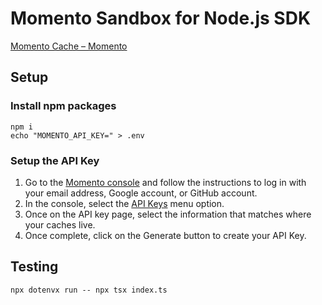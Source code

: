 # Momento Sandbox for Node.js SDK

[Momento Cache – Momento](https://jp.gomomento.com/services/momento-cache/)

## Setup

### Install npm packages

```shell
npm i
echo "MOMENTO_API_KEY=" > .env
```

### Setup the API Key

1. Go to the [Momento console](https://console.gomomento.com/tokens) and follow the instructions to log in with your email address, Google account, or GitHub account.
2. In the console, select the [API Keys](https://console.gomomento.com/tokens) menu option.
3. Once on the API key page, select the information that matches where your caches live.
4. Once complete, click on the Generate button to create your API Key.

## Testing

```shell
npx dotenvx run -- npx tsx index.ts
```
